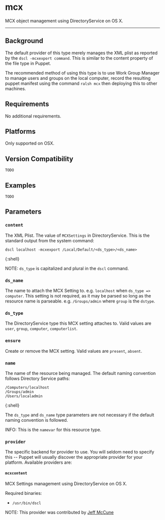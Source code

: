 mcx
===

MCX object management using DirectoryService on OS X.

* * *

Background
----------

The default provider of this type merely manages the XML plist as
reported by the `dscl -mcxexport command`. This is similar to the
content property of the file type in Puppet.

The recommended method of using this type is to use Work Group
Manager to manage users and groups on the local computer, record
the resulting puppet manifest using the command `ralsh mcx` then
deploying this to other machines.

Requirements
------------

No additional requirements.

Platforms
---------

Only supported on OSX.

Version Compatibility
---------------------

`TODO`

Examples
--------

`TODO`

Parameters
----------

### `content`

The XML Plist. The value of `MCXSettings` in DirectoryService. This
is the standard output from the system command:

    dscl localhost -mcxexport /Local/Default/<ds_type>/<ds_name>
{:shell}

NOTE: `ds_type` is capitalized and plural in the `dscl` command.

### `ds_name`

The name to attach the MCX Setting to. e.g. `localhost` when
`ds_type => computer`. This setting is not required, as it may be
parsed so long as the resource name is parseable. e.g.
`/Groups/admin` where `group` is the `dstype`.

### `ds_type`

The DirectoryService type this MCX setting attaches to. Valid
values are `user`, `group`, `computer`, `computerlist`.

### `ensure`

Create or remove the MCX setting. Valid values are `present`,
`absent`.

### `name`

The name of the resource being managed. The default naming
convention follows Directory Service paths:

    /Computers/localhost
    /Groups/admin
    /Users/localadmin
{:shell}

The `ds_type` and `ds_name` type parameters are not necessary if the
default naming convention is followed.

INFO: This is the `namevar` for this resource type.

### `provider`

The specific backend for provider to use. You will seldom need to
specify this -- Puppet will usually discover the appropriate
provider for your platform. Available providers are:

#### `mcxcontent`

MCX Settings management using DirectoryService on OS X.

Required binaries:

* `/usr/bin/dscl`

NOTE: This provider was contributed by [Jeff
McCune](mailto:mccune.jeff@gmail.com)

